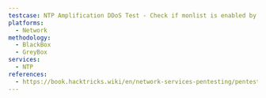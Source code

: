 ```yaml
---
testcase: NTP Amplification DDoS Test - Check if monlist is enabled by running ntpdc -n -c monlist <IP> or nmap -sU -p123 --script ntp-monlist <IP>
platforms: 
  - Network
methodology: 
  - BlackBox
  - GreyBox
services:
  - NTP
references:
  - https://book.hacktricks.wiki/en/network-services-pentesting/pentesting-ntp.html
---
```

